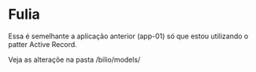 Fulia
======

Essa é semelhante a aplicação anterior (app-01)
só que estou utilizando o patter Active Record.

Veja as alteraçõe na pasta /bilio/models/